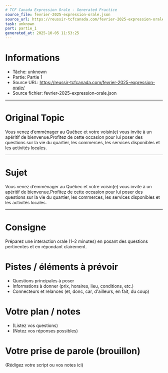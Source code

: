 ```yaml
---
# TCF Canada Expression Orale - Generated Practice
source_file: fevrier-2025-expression-orale.json
source_url: https://reussir-tcfcanada.com/fevrier-2025-expression-orale/
task: unknown
part: partie_1
generated_at: 2025-10-05 11:53:25
---
```


# Informations
- Tâche: unknown
- Partie: Partie 1
- Source URL: https://reussir-tcfcanada.com/fevrier-2025-expression-orale/
- Source fichier: fevrier-2025-expression-orale.json

---

# Original Topic
Vous venez d’emménager au Québec et votre voisin(e) vous invite à un apéritif de bienvenue.Profitez de cette occasion pour lui poser des questions sur la vie du quartier, les commerces, les services disponibles et les activités locales.

---

# Sujet
Vous venez d’emménager au Québec et votre voisin(e) vous invite à un apéritif de bienvenue.Profitez de cette occasion pour lui poser des questions sur la vie du quartier, les commerces, les services disponibles et les activités locales.

---
# Consigne
Préparez une interaction orale (1–2 minutes) en posant des questions pertinentes et en répondant clairement.

# Pistes / éléments à prévoir
- Questions principales à poser
- Informations à donner (prix, horaires, lieu, conditions, etc.)
- Connecteurs et relances (et, donc, car, d'ailleurs, en fait, du coup)

# Votre plan / notes
- (Listez vos questions)
- (Notez vos réponses possibles)

# Votre prise de parole (brouillon)
(Rédigez votre script ou vos notes ici)
